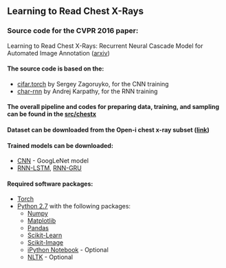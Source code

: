 ## Learning to Read Chest X-Rays
### Source code for the CVPR 2016 paper:
Learning to Read Chest X-Rays: Recurrent Neural Cascade Model for Automated Image Annotation ([arxiv](http://arxiv.org/abs/1603.08486))

#### The source code is based on the:
- [cifar.torch](https://github.com/szagoruyko/cifar.torch) by Sergey Zagoruyko, for the CNN training
- [char-rnn](https://github.com/karpathy/char-rnn) by Andrej Karpathy, for the RNN training

#### The overall pipeline and codes for preparing data, training, and sampling can be found in the [src/chestx](https://github.com/khcs/learning-to-read/tree/master/src/chestx)

#### Dataset can be downloaded from the Open-i chest x-ray subset ([link](https://openi.nlm.nih.gov/gridquery.php?q=&it=xg&sub=x))

#### Trained models can be downloaded:
- [CNN](https://drive.google.com/open?id=0B_g1jY2y9MKdeVpEb1FLVVA3Y28) - GoogLeNet model
- [RNN-LSTM](https://drive.google.com/open?id=0B_g1jY2y9MKdVGdXR0lyY1FpbVk), [RNN-GRU](https://drive.google.com/open?id=0B_g1jY2y9MKdR3pWSURYRkZWdjQ)

#### Required software packages:
- [Torch](http://torch.ch/)
- [Python 2.7](https://www.python.org/) with the following packages:
  - [Numpy](http://www.numpy.org/)
  - [Matplotlib](http://matplotlib.org/)
  - [Pandas](http://pandas.pydata.org/)
  - [Scikit-Learn](http://scikit-learn.org/stable/)
  - [Scikit-Image](http://scikit-image.org/)
  - [iPython Notebook](http://ipython.org/notebook.html) - Optional
  - [NLTK](http://www.nltk.org/) - Optional
